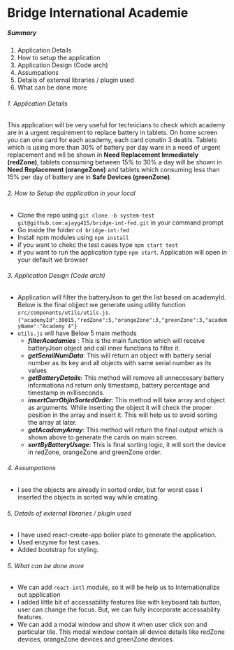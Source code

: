 # Bridge International Academie

##### Summary
1. Application Details
2. How to setup the application
3. Application Design (Code arch)
4. Assumpations
5. Details of external libraries / plugin used
5. What can be done more

###### 1. Application Details 
This application will be very useful for technicians to check which academy are in a urgent requirement to replace battery in tablets. On home screen you can one card for each academy, each card conatin 3 deatils. Tablets which is using more than 30% of battery per day ware in a need of urgent replacement and wll be shown in **Need Replacement Immediately (redZone)**, tablets consuming between 15% to 30% a day will be shown in **Need Replacement (orangeZone)** and tablets which consuming less than 15% per day of battery are in **Safe Devices (greenZone)**.

###### 2. How to Setup the application in your local
- Clone the repo using ```git clone -b system-test git@github.com:ajayg415/bridge-int-fed.git``` in your command prompt
- Go inside the folder ```cd bridge-int-fed```
- Install npm modules using ```npm install```
- if you want to chekc the test cases type ```npm start test```
- if you want to run the application type ```npm start```. Application will open in your default we browser

###### 3. Application Design (Code arch)
- Application will filter the batteryJson to get the list based on academyId. Below is the final objject we generate using utility function ```src/components/utils/utils.js```. 
```{"academyId":30015,"redZone":5,"orangeZone":3,"greenZone":3,"academyName":"Academy 4"}```
- ```utils.js``` will have Below 5 main methods
    - ***filterAcadamies*** : This is the main function which will receive batteryJson object and call inner functions to filter it.
    - ***getSerailNumData***: This will return an object with battery serial number as its key and all objects with same serial number as its values
    - ***getBatteryDetails***: This method will remove all unneccesary battery informationa nd return only timestamp, battery percentage and timestamp in milliseconds.
    - ***insertCurrObjInSortedOrder***: This method will take array and object as arguments. While inserting the object it will check the proper position in the array and insert it. This will help us to avoid sorting the array at later.
    - ***getAcademyArray***: This method will return the final output which is shown above to generate the cards on main screen. 
    - ***sortByBatteryUsage***: This is final sorting logic, it will sort the device in redZone, orangeZone and greenZone order.

###### 4. Assumpations
- I see the objects are already in sorted order, but for worst case I inserted the objects in sorted way while creating.

###### 5. Details of external libraries / plugin used
- I have used react-create-app bolier plate to generate the application.
- Used enzyme for test cases.
- Added bootstrap for styling.
 
###### 5. What can be done more
- We can add ```react-intl``` module, so it will be help us to Internationalize out application
- I added little bit of accessability features like with keyboard tab button, user can change the focus. But, we can fully incorporate accessability features.
- We can add a modal window and show it when user click son and particular tile. This modal window contain all device details like redZone devices, orangeZone devices and greenZone devices.